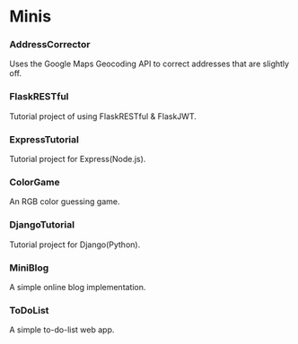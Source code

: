 # Minis

### AddressCorrector
Uses the Google Maps Geocoding API to correct addresses that are slightly off.

### FlaskRESTful
Tutorial project of using FlaskRESTful & FlaskJWT.

### ExpressTutorial
Tutorial project for Express(Node.js).

### ColorGame
An RGB color guessing game.

### DjangoTutorial
Tutorial project for Django(Python).

### MiniBlog
A simple online blog implementation.

### ToDoList
A simple to-do-list web app.
